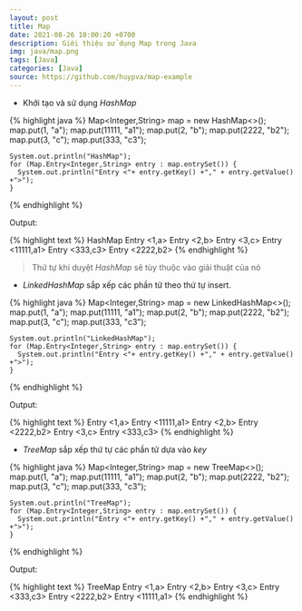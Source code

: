 ```yaml
---
layout: post
title: Map
date: 2021-08-26 10:00:20 +0700
description: Giới thiệu sử dụng Map trong Java
img: java/map.png
tags: [Java]
categories: [Java]
source: https://github.com/huypva/map-example
---
```


- Khởi tạo và sử dụng *HashMap* 

{% highlight java %}
    Map<Integer,String>  map = new HashMap<>();
    map.put(1, "a");
    map.put(11111, "a1");
    map.put(2, "b");
    map.put(2222, "b2");
    map.put(3, "c");
    map.put(333, "c3");

    System.out.println("HashMap");
    for (Map.Entry<Integer,String> entry : map.entrySet()) {
      System.out.println("Entry <"+ entry.getKey() +"," + entry.getValue() +">");
    }
{% endhighlight %} 

Output:

{% highlight text %}
HashMap
Entry <1,a>
Entry <2,b>
Entry <3,c>
Entry <11111,a1>
Entry <333,c3>
Entry <2222,b2>
{% endhighlight %}

> Thứ tự khi duyệt *HashMap* sẽ tùy thuộc vào giải thuật của nó

- *LinkedHashMap* sắp xếp các phần tử theo thứ tự insert.

{% highlight java %}
    Map<Integer,String>  map = new LinkedHashMap<>();
    map.put(1, "a");
    map.put(11111, "a1");
    map.put(2, "b");
    map.put(2222, "b2");
    map.put(3, "c");
    map.put(333, "c3");

    System.out.println("LinkedHashMap");
    for (Map.Entry<Integer,String> entry : map.entrySet()) {
      System.out.println("Entry <"+ entry.getKey() +"," + entry.getValue() +">");
    }
{% endhighlight %} 

Output:

{% highlight text %}
Entry <1,a>
Entry <11111,a1>
Entry <2,b>
Entry <2222,b2>
Entry <3,c>
Entry <333,c3>
{% endhighlight %}

- *TreeMap* sắp xếp thứ tự các phần tử dựa vào *key*

{% highlight java %}
    Map<Integer,String>  map = new TreeMap<>();
    map.put(1, "a");
    map.put(11111, "a1");
    map.put(2, "b");
    map.put(2222, "b2");
    map.put(3, "c");
    map.put(333, "c3");

    System.out.println("TreeMap");
    for (Map.Entry<Integer,String> entry : map.entrySet()) {
      System.out.println("Entry <"+ entry.getKey() +"," + entry.getValue() +">");
    }
{% endhighlight %}

Output:

{% highlight text %}
TreeMap
Entry <1,a>
Entry <2,b>
Entry <3,c>
Entry <333,c3>
Entry <2222,b2>
Entry <11111,a1>
{% endhighlight %} 